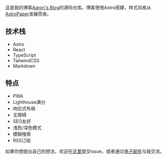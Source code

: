 
这是我的博客[Aaron's Blog](https://aaroon.me/blog/)的源码仓库。博客使用Astro搭建，样式风格从[AstroPaper](https://github.com/satnaing/astro-paper)发展而来。

## 技术栈

- Astro
- React
- TypeScript
- TailwindCSS
- Markdown

## 特点

- PWA
- Lighthouse满分
- 响应式布局
- 无障碍
- SEO友好
- 浅色/深色模式
- 模糊搜索
- RSS订阅

如果你想提出自己的想法，欢迎在[这里](https://github.com/Clarkkkk/blog/issues)提交issue，或者通过[电子邮件](mailto:clark1729@outlook.com)与我交流。
